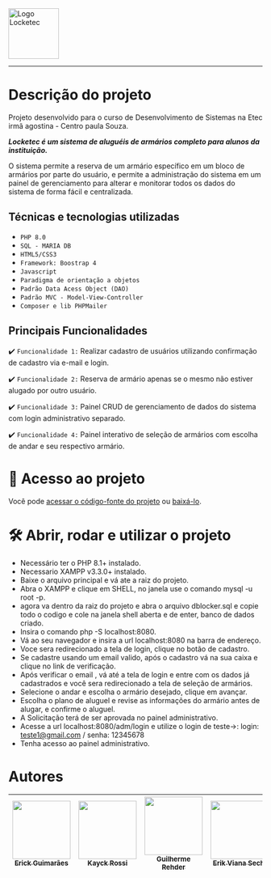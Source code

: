 <div class="logo" align="left" margin-left="0px">
   <img alt="Logo Locketec" height="100rem" src="https://user-images.githubusercontent.com/94873552/232634169-ea4eb920-1c8e-4ebf-9420-b60c0b631da5.svg" margin="0px">
</div>

<hr>

# Descrição do projeto

<p align="justify">
      Projeto desenvolvido para o curso de Desenvolvimento de Sistemas na Etec irmã agostina - Centro paula Souza.
      
***Locketec é um sistema de aluguéis de armários completo para alunos da instituição.***

O sistema permite a reserva de um armário específico em um bloco de armários por parte do usuário, e permite a administração do sistema em um painel de gerenciamento para alterar e monitorar todos os dados do sistema de forma fácil e centralizada.
 </p>
 
## Técnicas e tecnologias utilizadas

- ``PHP 8.0``
- ``SQL - MARIA DB``
- ``HTML5/CSS3``
- ``Framework: Boostrap 4``
- ``Javascript``
- ``Paradigma de orientação a objetos``
- ``Padrão Data Acess Object (DAO)``
- ``Padrão MVC - Model-View-Controller``
- ``Composer e lib PHPMailer``
 
 
 
 
## Principais Funcionalidades 

:heavy_check_mark: `Funcionalidade 1:` Realizar cadastro de usuários utilizando confirmação de cadastro via e-mail e login.

:heavy_check_mark: `Funcionalidade 2:` Reserva de armário apenas se o mesmo não estiver alugado por outro usuário.

:heavy_check_mark: `Funcionalidade 3:` Painel CRUD de gerenciamento de dados do sistema com login administrativo separado.

:heavy_check_mark: `Funcionalidade 4:` Painel interativo de seleção de armários com escolha de andar e seu respectivo armário.


# 📁 Acesso ao projeto

Você pode [acessar o código-fonte do projeto](https://github.com/ErickGX/locker) ou [baixá-lo](https://github.com/ErickGX/locker/archive/refs/heads/main.zip).

# 🛠️ Abrir, rodar e utilizar o projeto

- Necessário ter o PHP 8.1+ instalado.
- Necessario XAMPP v3.3.0+ instalado.
- Baixe o arquivo principal e vá ate a raiz do projeto.
- Abra o XAMPP e clique em SHELL, no janela use o comando mysql -u root -p.
- agora va dentro da raiz do projeto e abra o arquivo dblocker.sql e copie todo o codigo e cole na janela shell aberta e de enter, banco de dados criado.
- Insira o comando php -S localhost:8080.
- Vá ao seu navegador e insira a url localhost:8080 na barra de endereço.
- Voce sera redirecionado a tela de login, clique no botão de cadastro.
- Se cadastre usando um email valido, após o cadastro vá na sua caixa e clique no link de verificação.
- Após verificar o email , vá até a tela de login e entre com os dados já cadastrados e você sera redirecionado a tela de seleção de armários.
- Selecione o andar e escolha o armário desejado, clique em avançar.
- Escolha o plano de aluguel e revise as informações do armário antes de alugar, e confirme o aluguel.
- A Solicitação terá de ser aprovada no painel administrativo.
- Acesse a url localhost:8080/adm/login e utilize o login de teste->: login: teste1@gmail.com / senha: 12345678
- Tenha acesso ao painel administrativo.


# Autores

| [<img src="https://avatars.githubusercontent.com/u/94873552?s=96&v=4" width=115><br><sub>Erick Guimarães</sub>](https://www.linkedin.com/in/erickgs/) |  [<img src="https://avatars.githubusercontent.com/u/106406841?v=4" width=115><br><sub>Kayck Rossi</sub>](https://www.linkedin.com/in/kayck-rossi-a87344249/) |  [<img src="https://user-images.githubusercontent.com/94873552/232656251-63daf2c2-13cc-4d1f-b24c-12c9e953d401.jpeg" width=115><br><sub>Guilherme Rehder</sub>](https://www.instagram.com/guilhermerehder/) | [<img src="https://user-images.githubusercontent.com/94873552/232657076-f6dbe8f2-c61b-48d9-9a5c-25465253a160.jpg" width=115><br><sub>Erik Viana Sechi</sub>](https://www.linkedin.com/in/erikvise/) |  [<img src="https://user-images.githubusercontent.com/94873552/232657404-af9a2b2f-181b-4cd9-b4b4-26011e839ccd.jpeg" width=115><br><sub>Kayk Reis</sub>](https://github.com/KaykReis) |  [<img src="https://user-images.githubusercontent.com/94873552/232658077-c0437607-da66-4772-b625-3fa002be0450.jpeg" width=115><br><sub>Ana luiza Pena</sub>](https://www.facebook.com/analuiza.pena.35) |
| :---: | :---: | :---: | :---: | :---: | :---: |













 
    
